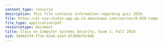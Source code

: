 ```yaml
---
content_type: resource
description: This file contains information regarding quiz 2010.
file: https://ol-ocw-studio-app-qa.s3.amazonaws.com/courses/6-858-computer-systems-security-fall-2014/304853fdff3e62e8a3a3d7389bfdc89b_MIT6_858F14_q10_1.pdf
file_type: application/pdf
resourcetype: Document
title: Class on Computer Systems Security, Exam 1, Fall 2010
uid: 304853fd-ff3e-62e8-a3a3-d7389bfdc89b
---
```

